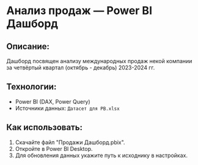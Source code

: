 # Анализ продаж — Power BI Дашборд

## Описание:
Дашборд посвящен анализу международных продаж некой компании за четвёртый квартал (октябрь - декабрь) 2023-2024 гг.

## Технологии:
- Power BI (DAX, Power Query)
- Источники данных: `Датасет для PB.xlsx`

## Как использовать:
1. Скачайте файл "Продажи Дашборд.pbix".
2. Откройте в Power BI Desktop.
3. Для обновления данных укажите путь к исходнику в настройках.
